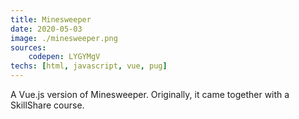 ```yaml
---
title: Minesweeper
date: 2020-05-03
image: ./minesweeper.png
sources: 
    codepen: LYGYMgV
techs: [html, javascript, vue, pug]
---
```

A Vue.js version of Minesweeper. Originally, it came together with a SkillShare course.